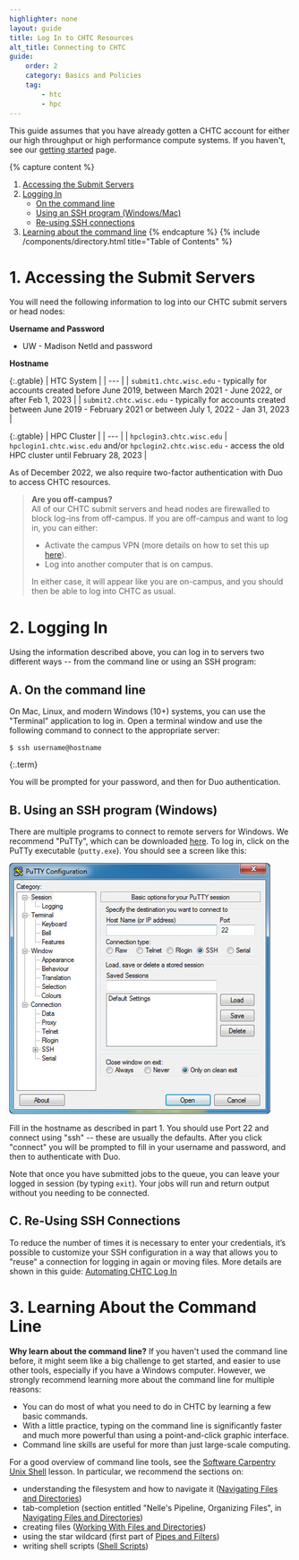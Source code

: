 ```yaml
---
highlighter: none
layout: guide
title: Log In to CHTC Resources
alt_title: Connecting to CHTC
guide:
    order: 2
    category: Basics and Policies
    tag:
        - htc
        - hpc
---
```


This guide assumes
that you have already gotten a CHTC account for either our high
throughput or high performance compute systems. If you haven\'t, see our
[getting started](get-started.html) page.

{% capture content %}
1.  [Accessing the Submit Servers](#access)
2.  [Logging In](#login)
    -   [On the command line](#login-ssh)
    -   [Using an SSH program (Windows/Mac)](#login-putty)
    -   [Re-using SSH connections](#c-re-using-ssh-connections)
3.  [Learning about the command line](#learn)
{% endcapture %}
{% include /components/directory.html title="Table of Contents" %}

<span name="access"></span>

**1. Accessing the Submit Servers**
===============================

You will need the following information to log into our CHTC submit
servers or head nodes:

**Username and Password**

- UW - Madison NetId and password

**Hostname**

  {:.gtable}
  | HTC System |
  | --- |
  | `submit1.chtc.wisc.edu` - typically for accounts created before June 2019, between March 2021 - June 2022, or after Feb 1, 2023 |
  | `submit2.chtc.wisc.edu` - typically for accounts created between June 2019 - February 2021 or between July 1, 2022 - Jan 31, 2023 |

  {:.gtable}
  | HPC Cluster |
  | --- |
  | `hpclogin3.chtc.wisc.edu`
  | `hpclogin1.chtc.wisc.edu` and/or `hpclogin2.chtc.wisc.edu` - access the old HPC cluster until February 28, 2023 |

As of December 2022, we also require two-factor authentication with Duo to 
access CHTC resources. 

> **Are you off-campus?**\
> All of our CHTC submit servers and head nodes are firewalled to block
> log-ins from off-campus. If you are off-campus and want to log in, you
> can either:
>
> -   Activate the campus VPN (more details on how to set this up
>     [here](https://it.wisc.edu/services/wiscvpn/)).
> -   Log into another computer that is on campus.
>
> In either case, it will appear like you are on-campus, and you should
> then be able to log into CHTC as usual.


<span name="login"></span>

**2. Logging In**
=============

Using the information described above, you can log in to servers two
different ways \-- from the command line or using an SSH program:


<span name="login-ssh"></span>

A. On the command line
----------------------------------

On Mac, Linux, and modern Windows (10+) systems, you can use the \"Terminal\" application to
log in. Open a terminal window and use the following command to connect
to the appropriate server:

``` 
$ ssh username@hostname
```
{:.term}

You will be prompted for your password, and then for Duo 
authentication. 

<span name="login-putty"></span>

B. Using an SSH program (Windows)
---------------------------------

There are multiple programs to connect to remote servers for Windows. We
recommend \"PuTTy\", which can be downloaded
[here](https://www.chiark.greenend.org.uk/~sgtatham/putty/latest.html).
To log in, click on the PuTTy executable (`putty.exe`). You should see a
screen like this:

![](/images/putty-7.jpeg)

Fill in the hostname as described in part 1. You should use Port 22 and
connect using \"ssh\" \-- these are usually the defaults. After you
click \"connect\" you will be prompted to fill in your username and
password, and then to authenticate with Duo. 

Note that once you have submitted jobs to the queue, you can leave your
logged in session (by typing `exit`). Your jobs will run and return
output without you needing to be connected.

<!-- <span name="ssh-keys"></span>

C. Logging in automatically
---------------------------

Tired of typing your password everytime you log in? It\'s possible to
set up a file on your local computer called an ssh key, that allows you
to log into CHTC and transfer files without entering your password. [See
this guide](http://www.howtogeek.com/66776/how-to-remotely-copy-files-over-ssh-without-entering-your-password/)
for instructions on how to do this, starting at the section titled
**\"SSH and SCP Without Passwords\"**. -->


C. Re-Using SSH Connections
---------------------------

To reduce the number of times it is necessary to enter your credentials, it’s 
possible to customize your SSH configuration in a way that allows you to "reuse" 
a connection for logging in again or moving files. More details are shown 
in this guide: [Automating CHTC Log In](/uw-research-computing/configure-ssh.html)


<span name="transfer"></span>

**3. Learning About the Command Line**
==================================

**Why learn about the command line?** If you haven\'t used the command
line before, it might seem like a big challenge to get started, and
easier to use other tools, especially if you have a Windows computer.
However, we strongly recommend learning more about the command line for
multiple reasons:

-   You can do most of what you need to do in CHTC by learning a few
    basic commands.
-   With a little practice, typing on the command line is significantly
    faster and much more powerful than using a point-and-click graphic
    interface.
-   Command line skills are useful for more than just large-scale
    computing.

For a good overview of command line tools, see the [Software Carpentry
Unix Shell](http://swcarpentry.github.io/shell-novice/) lesson. In
particular, we recommend the sections on:

-   understanding the filesystem and how to navigate it ([Navigating
    Files and Directories](https://swcarpentry.github.io/shell-novice/02-filedir.html))
-   tab-completion (section entitled \"Nelle\'s Pipeline, Organizing
    Files\", in [Navigating Files and
    Directories](https://swcarpentry.github.io/shell-novice/02-filedir.html))
-   creating files ([Working With Files and
    Directories](https://swcarpentry.github.io/shell-novice/03-create.html))
-   using the star wildcard (first part of [Pipes and
    Filters](https://swcarpentry.github.io/shell-novice/04-pipefilter.html))
-   writing shell scripts ([Shell
    Scripts](https://swcarpentry.github.io/shell-novice/06-script.html))

